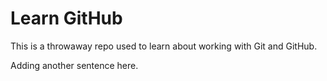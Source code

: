 # Learn GitHub

This is a throwaway repo used to learn about working with Git and GitHub.


Adding another sentence here.
